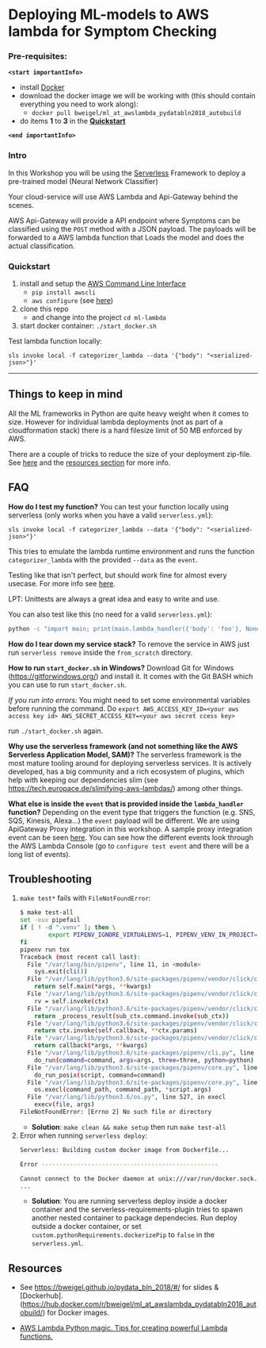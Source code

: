 # Deploying ML-models to AWS lambda for Symptom Checking


### Pre-requisites:

**`<start importantInfo>`**

- install [Docker](https://www.docker.com/community-edition)
- download the docker image we will be working with (this should contain everything you need to work along):
    - `docker pull bweigel/ml_at_awslambda_pydatabln2018_autobuild`
- do items **1** to **3** in the **[Quickstart](https://github.com/bweigel/ml_at_awslambda_pydatabln2018#quickstart)**

**`<end importantInfo>`**

### Intro

In this Workshop you will be using the [Serverless] Framework to deploy a pre-trained model (Neural Network Classifier) 

Your cloud-service will use AWS Lambda and Api-Gateway behind the scenes.

AWS Api-Gateway will provide a API endpoint where Symptoms can be classified using the `POST` method with a JSON payload.
The payloads will be forwarded to a AWS lambda function that Loads the model and does the actual classification. 


### Quickstart

1. install and setup the [AWS Command Line Interface](https://aws.amazon.com/cli/)
    - `pip install awscli`
    - `aws configure` (see [here](https://docs.aws.amazon.com/cli/latest/userguide/cli-chap-getting-started.html))
3. clone this repo 
    - and change into the project `cd ml-lambda`
4. start docker container: `./start_docker.sh` 


Test lambda function locally:
 ```
 sls invoke local -f categorizer_lambda --data '{"body": "<serialized-json>"}'
 ```

----------------------------------------------------------------------------------------------------


## Things to keep in mind

All the ML frameworks in Python are quite heavy weight when it comes to size. However for individual lambda deployments 
(not as part of a cloudformation stack) there is a hard filesize limit of 50 MB enforced by AWS. 

There are a couple of tricks to reduce the size of your deployment zip-file. See [here](https://tech.europace.de/slimifying-aws-lambdas/) and the [resources section](https://github.com/bweigel/ml_at_awslambda_pydatabln2018#resources) for more info.

## FAQ

**How do I test my function?**
You can test your function locally using serverless (only works when you have a valid `serverless.yml`):
```
sls invoke local -f categorizer_lambda --data '{"body": "<serialized-json>"}'
```
This tries to emulate the lambda runtime environment and runs the function `categorizer_lambda` with the provided `--data` as the `event`.

Testing like that isn't perfect, but should work fine for almost every usecase.
For more info see [here](https://serverless.com/framework/docs/providers/aws/cli-reference/invoke-local/).

LPT: Unittests are always a great idea and easy to write and use.

You can also test like this (no need for a valid `serverless.yml`):
```bash
python -c "import main; print(main.lambda_handler({'body': 'foo'}, None))"
```

**How do I tear down my service stack?** 
To remove the service in AWS just run `serverless remove` inside the `from_scratch` directory.

**How to run `start_docker.sh` in Windows?**
Download Git for Windows (https://gitforwindows.org/) and install it. It comes with the Git BASH which you can use to run `start_docker.sh`.

*If you run into errors:* You might need to set some environmental variables before running the command. 
Do `export AWS_ACCESS_KEY_ID=<your aws access key id> AWS_SECRET_ACCESS_KEY=<your aws secret ccess key>` 

run `./start_docker.sh` again.

**Why use the serverless framework (and not something like the AWS Serverless Application Model, SAM)?**
The serverless framework is the most mature tooling around for deploying serverless services. It is actively developed, 
has a big community and a rich ecosystem of plugins, which help with keeping our dependencies slim (see https://tech.europace.de/slimifying-aws-lambdas/) among other things.

**What else is inside the `event` that is provided inside the `lambda_handler` function?** 
Depending on the event type that triggers the function (e.g. SNS, SQS, Kinesis, Alexa...) the `event` payload will be different.
We are using ApiGateway Proxy integration in this workshop. A sample proxy integration event can be seen [here](resources/apigateway_proxy_event_sample.json).
You can see how the different events look through the AWS Lambda Console (go to `configure test event` and there will be a long list of events).

## Troubleshooting

1. `make test*` fails with `FileNotFoundError`:
    ```bash
    $ make test-all
    set -eux pipefail
    if [ ! -d ".venv" ]; then \
            export PIPENV_IGNORE_VIRTUALENVS=1, PIPENV_VENV_IN_PROJECT=1 && pipenv lock && pipenv sync --dev; \
    fi
    pipenv run tox
    Traceback (most recent call last):
      File "/var/lang/bin/pipenv", line 11, in <module>
        sys.exit(cli())
      File "/var/lang/lib/python3.6/site-packages/pipenv/vendor/click/core.py", line 722, in __call__
        return self.main(*args, **kwargs)
      File "/var/lang/lib/python3.6/site-packages/pipenv/vendor/click/core.py", line 697, in main
        rv = self.invoke(ctx)
      File "/var/lang/lib/python3.6/site-packages/pipenv/vendor/click/core.py", line 1066, in invoke
        return _process_result(sub_ctx.command.invoke(sub_ctx))
      File "/var/lang/lib/python3.6/site-packages/pipenv/vendor/click/core.py", line 895, in invoke
        return ctx.invoke(self.callback, **ctx.params)
      File "/var/lang/lib/python3.6/site-packages/pipenv/vendor/click/core.py", line 535, in invoke
        return callback(*args, **kwargs)
      File "/var/lang/lib/python3.6/site-packages/pipenv/cli.py", line 637, in run
        do_run(command=command, args=args, three=three, python=python)
      File "/var/lang/lib/python3.6/site-packages/pipenv/core.py", line 2305, in do_run
        do_run_posix(script, command=command)
      File "/var/lang/lib/python3.6/site-packages/pipenv/core.py", line 2285, in do_run_posix
        os.execl(command_path, command_path, *script.args)
      File "/var/lang/lib/python3.6/os.py", line 527, in execl
        execv(file, args)
    FileNotFoundError: [Errno 2] No such file or directory
    ```
    - **Solution**: `make clean && make setup` then run `make test-all`
2. Error when running `serverless deploy`: 
    ```bash
    Serverless: Building custom docker image from Dockerfile...
    
    Error --------------------------------------------------
    
    Cannot connect to the Docker daemon at unix:///var/run/docker.sock. Is the docker daemon running?
    ...

    ```
    - **Solution**: You are running serverless deploy inside a docker container and the serverless-requirements-plugin
    tries to spawn another nested container to package dependecies.
    Run deploy outside a docker container, or set `custom.pythonRequirements.dockerizePip` to `false` in the `serverless.yml`.    

## Resources

- See https://bweigel.github.io/pydata_bln_2018/#/ for slides & [Dockerhub]. (https://hub.docker.com/r/bweigel/ml_at_awslambda_pydatabln2018_autobuild/) for Docker images.

- [AWS Lambda Python magic. Tips for creating powerful Lambda functions.][1] 

[1]: https://blog.mapbox.com/aws-lambda-python-magic-e0f6a407ffc6
[Serverless]: https://serverless.com/framework/
